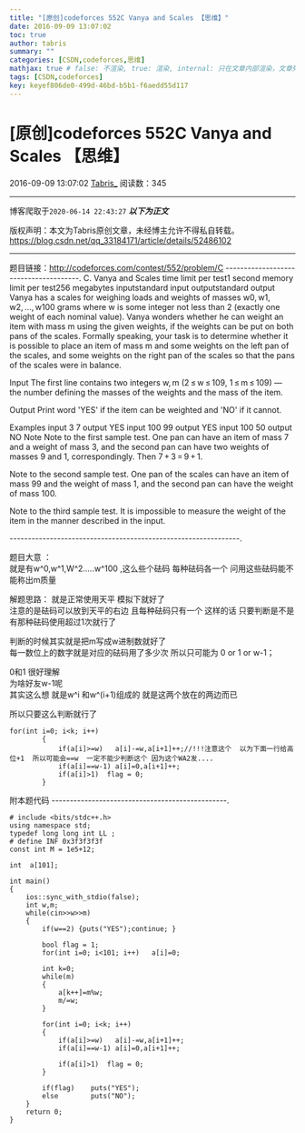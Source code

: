 ```yaml
---
title: "[原创]codeforces 552C Vanya and Scales 【思维】"
date: 2016-09-09 13:07:02
toc: true
author: tabris
summary: ""
categories: [CSDN,codeforces,思维]
mathjax: true # false: 不渲染, true: 渲染, internal: 只在文章内部渲染，文章列表中不渲染
tags: [CSDN,codeforces]
key: keyef806de0-499d-46bd-b5b1-f6aedd55d117
---
```


# [原创]codeforces 552C Vanya and Scales 【思维】

2016-09-09 13:07:02  [Tabris_](https://me.csdn.net/qq_33184171) 阅读数：345

---

博客爬取于`2020-06-14 22:43:27`
***以下为正文***

版权声明：本文为Tabris原创文章，未经博主允许不得私自转载。
https://blog.csdn.net/qq_33184171/article/details/52486102

<!-- more -->

---

题目链接：http://codeforces.com/contest/552/problem/C
--------------------------------------.
C. Vanya and Scales
time limit per test1 second
memory limit per test256 megabytes
inputstandard input
outputstandard output
Vanya has a scales for weighing loads and weights of masses w0, w1, w2, ..., w100 grams where w is some integer not less than 2 (exactly one weight of each nominal value). Vanya wonders whether he can weight an item with mass m using the given weights, if the weights can be put on both pans of the scales. Formally speaking, your task is to determine whether it is possible to place an item of mass m and some weights on the left pan of the scales, and some weights on the right pan of the scales so that the pans of the scales were in balance.

Input
The first line contains two integers w, m (2 ≤ w ≤ 109, 1 ≤ m ≤ 109) — the number defining the masses of the weights and the mass of the item.

Output
Print word 'YES' if the item can be weighted and 'NO' if it cannot.

Examples
input
3 7
output
YES
input
100 99
output
YES
input
100 50
output
NO
Note
Note to the first sample test. One pan can have an item of mass 7 and a weight of mass 3, and the second pan can have two weights of masses 9 and 1, correspondingly. Then 7 + 3 = 9 + 1.

Note to the second sample test. One pan of the scales can have an item of mass 99 and the weight of mass 1, and the second pan can have the weight of mass 100.

Note to the third sample test. It is impossible to measure the weight of the item in the manner described in the input.

---------------------------------------------------------------.

题目大意  ：  
就是有w^0,w^1,W^2.....w^100 ,这么些个砝码  每种砝码各一个  问用这些砝码能不能称出m质量


解题思路： 
就是正常使用天平  模拟下就好了  
注意的是砝码可以放到天平的右边  且每种砝码只有一个
这样的话   只要判断是不是有那种砝码使用超过1次就行了  

判断的时候其实就是把m写成w进制数就好了  
每一数位上的数字就是对应的砝码用了多少次  所以只可能为 0 or 1 or w-1；

0和1 很好理解  
为啥好友w-1呢  
其实这么想 就是w^i 和w^(i+1)组成的  就是这两个放在的两边而已  

所以只要这么判断就行了  
```
for(int i=0; i<k; i++)
        {
            if(a[i]>=w)   a[i]-=w,a[i+1]++;//!!!注意这个  以为下面一行给高位+1  所以可能会==w  一定不能少判断这个 因为这个WA2发....
            if(a[i]==w-1) a[i]=0,a[i+1]++;
            if(a[i]>1)  flag = 0;
        }
``` 


附本题代码
------------------------------------------------.
```
# include <bits/stdc++.h>
using namespace std;
typedef long long int LL ;
# define INF 0x3f3f3f3f
const int M = 1e5+12;

int  a[101];

int main()
{
    ios::sync_with_stdio(false);
    int w,m;
    while(cin>>w>>m)
    {
        if(w==2) {puts("YES");continue; }

        bool flag = 1;
        for(int i=0; i<101; i++)   a[i]=0;

        int k=0;
        while(m)
        {
            a[k++]=m%w;
            m/=w;
        }

        for(int i=0; i<k; i++)
        {
            if(a[i]>=w)   a[i]-=w,a[i+1]++;
            if(a[i]==w-1) a[i]=0,a[i+1]++;
            
            if(a[i]>1)  flag = 0;
        }

        if(flag)    puts("YES");
        else        puts("NO");
    }
    return 0;
}

```